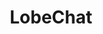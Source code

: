 ---
draft: false
title: LobeChat
content:
  id: lobechat
  name: LobeChat
  logo: /images/applications/live-chat/lobechat/logo.png
  website: https://github.com/lobehub/lobe-chat
  iframe_website: /website-iframe/applications/live-chat/lobechat
  dashboardImage: /images/applications/live-chat/lobechat/screenshot-1.webp
  short_description: An open-source, high-performance chatbot framework. Support one-click free deployment of your private ChatGPT/Gemini/LLM application.
  description: An open-source, high-performance chatbot framework. Support one-click free deployment of your private ChatGPT/Gemini/LLM application.
  features:
    - title: Visual Model Support
      description: "LobeChat now supports OpenAI's latest gpt-4-vision model with visual recognition capabilities, a multimodal intelligence that can perceive visuals. Users can easily upload or drag and drop images into the dialogue box, and the agent will be able to recognize the content of the images and engage in intelligent conversation based on this, creating smarter and more diversified chat scenarios."
    - title: TTS & STT Voice Speech
      description: LobeChat supports Text-to-Speech (TTS) and Speech-to-Text (STT) technologies, enabling our application to convert text messages into clear voice outputs, allowing users to interact with our conversational agent as if they were talking to a real person. Users can choose from a variety of voices to pair with the agent.
    - title: Text to Image
      description: With support for the latest text-to-image generation technology, LobeChat now allows users to invoke image creation tools directly within conversations with the agent. By leveraging the capabilities of AI tools such as DALL-E 3, MidJourney, and Pollinations, the agents are now equipped to transform your ideas into images.
    - title: Function Calling Plugin System
      description: The plugin ecosystem of LobeChat is a significant extension of its core functionalities, greatly enhancing the practicality and flexibility of ChatGPT. By leveraging plugins, ChatGPT can perform real-time information retrieval and processing, such as automatically fetching the latest news headlines to provide users with immediate and relevant information. Moreover, these plugins are not limited to news aggregation but can also extend to other practical functions, such as quick document retrieval, e-commerce platform data access, and various third-party services.
  screenshots:
    - /images/applications/live-chat/lobechat/screenshot-1.webp
    - /images/applications/live-chat/lobechat/screenshot-2.png
---